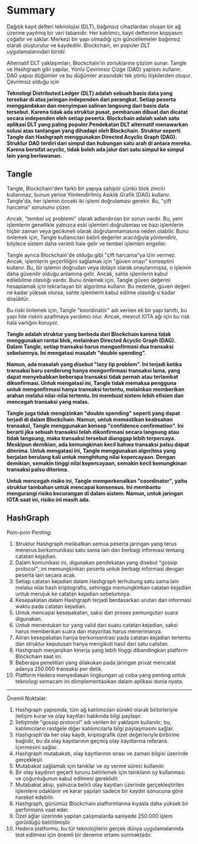 # Summary

 Dağıtık kayıt defteri teknolojisi (DLT), bağımsız cihazlardan oluşan bir ağ üzerine yayılmış bir veri tabanıdır. Her katılımcı, kayıt defterinin kopyasını çoğaltır ve saklar. Merkezi bir yapı olmadığı için güncellemeler bağımsız olarak oluşturulur ve kaydedilir. Blockchain, en popüler DLT uygulamalarından biridir.

Alternatif DLT yaklaşımları, Blockchain'in zorluklarına çözüm sunar. Tangle ve Hashgraph gibi yapılar, Yönlü Çevrimsiz Çizge (DAG) yapısını kullanır. DAG yapısı düğümler ve bu düğümler arasındaki tek yönlü ilişkilerden oluşur. Çevrimsiz olduğu için

**Teknologi Distributed Ledger (DLT) adalah sebuah basis data yang tersebar di atas jaringan independen dari perangkat. Setiap peserta menggandakan dan menyimpan salinan langsung dari basis data tersebut. Karena tidak ada struktur pusat, pembaruan dibuat dan dicatat secara independen oleh setiap peserta. Blockchain adalah salah satu aplikasi DLT yang paling populer.Pendekatan DLT alternatif menawarkan solusi atas tantangan yang dihadapi oleh Blockchain. Struktur seperti Tangle dan Hashgraph menggunakan Directed Acyclic Graph (DAG). Struktur DAG terdiri dari simpul dan hubungan satu arah di antara mereka. Karena bersifat acyclic, tidak boleh ada jalur dari satu simpul ke simpul lain yang berlawanan.**

## Tangle

Tangle, Blockchain'den farklı bir yapıya sahiptir çünkü blok zinciri kullanmaz, bunun yerine Yönlendirilmiş Asiklik Grafik (DAG) kullanır. Tangle'da, her işlemin önceki iki işlemi doğrulaması gerekir. Bu, "çift harcama" sorununu çözer.

Ancak, "tembel uç problemi" olarak adlandırılan bir sorun vardır. Bu, yeni işlemlerin genellikle yalnızca eski işlemleri doğrulaması ve bazı işlemlerin hiçbir zaman veya gecikmeli olarak doğrulanmamasına neden olabilir. Bunu önlemek için, Tangle kullanıcıları belirli değerler aracılığıyla yönlendirir, böylece sistem daha verimli hale gelir ve tembel işlemleri engeller.

Tangle ayrıca Blockchain'de olduğu gibi "çift harcama"ya izin vermez. Ancak, işlemlerin geçerliliğini sağlamak için "güven onayı" konseptini kullanır. Bu, bir işlemin doğrudan veya dolaylı olarak onaylanmışsa, o işlemin daha güvenilir olduğu anlamına gelir. Ancak, sahte işlemlerin kabul edilebilme olasılığı vardır. Bunu önlemek için, Tangle güven değerini hesaplamak için tekrarlayan bir algoritma kullanır. Bu nedenle, güven değeri ne kadar yüksek olursa, sahte işlemlerin kabul edilme olasılığı o kadar düşüktür.

Bu riski önlemek için, Tangle "koordinatör" adı verilen ek bir yapı tanıttı, bu yapı hile riskini azaltmaya yardımcı olur. Ancak, mevcut IOTA ağı için bu risk hala varlığını koruyor.

**Tangle adalah struktur yang berbeda dari Blockchain karena tidak menggunakan rantai blok, melainkan Directed Acyclic Graph (DAG). Dalam Tangle, setiap transaksi harus mengonfirmasi dua transaksi sebelumnya. Ini mengatasi masalah "double spending".**

**Namun, ada masalah yang disebut "lazy tip problem". Ini terjadi ketika transaksi baru cenderung hanya mengonfirmasi transaksi lama, yang dapat menyebabkan beberapa transaksi tidak pernah atau terlambat dikonfirmasi. Untuk mengatasi ini, Tangle tidak memaksa pengguna untuk mengonfirmasi hanya transaksi tertentu, melainkan memberikan arahan melalui nilai-nilai tertentu. Ini membuat sistem lebih efisien dan mencegah transaksi yang malas.**

**Tangle juga tidak mengizinkan "double spending" seperti yang dapat terjadi di dalam Blockchain. Namun, untuk memastikan keabsahan transaksi, Tangle menggunakan konsep "confidence confirmation". Ini berarti jika sebuah transaksi telah dikonfirmasi secara langsung atau tidak langsung, maka transaksi tersebut dianggap lebih terpercaya. Meskipun demikian, ada kemungkinan kecil bahwa transaksi palsu dapat diterima. Untuk mengatasi ini, Tangle menggunakan algoritma yang berjalan berulang kali untuk menghitung nilai kepercayaan. Dengan demikian, semakin tinggi nilai kepercayaan, semakin kecil kemungkinan transaksi palsu diterima.**

**Untuk mencegah risiko ini, Tangle memperkenalkan "coordinator", yaitu struktur tambahan untuk mencapai konsensus. Ini membantu mengurangi risiko kecurangan di dalam sistem. Namun, untuk jaringan IOTA saat ini, risiko ini masih ada.**


## HashGraph

Poin-poin Penting:

1. Struktur Hashgraph melibatkan semua peserta jaringan yang terus menerus berkomunikasi satu sama lain dan berbagi informasi tentang catatan kejadian.
2. Dalam komunikasi ini, digunakan pendekatan yang disebut "gossip protocol"; ini memungkinkan peserta untuk berbagi informasi dengan peserta lain secara acak.
3. Setiap catatan kejadian dalam Hashgraph terhubung satu sama lain melalui nilai hash kriptografis, sehingga memungkinkan catatan kejadian untuk merujuk ke catatan kejadian sebelumnya.
4. Kesepakatan dalam Hashgraph terjadi berdasarkan urutan dan informasi waktu pada catatan kejadian.
5. Untuk mencapai kesepakatan, saksi dan proses pemungutan suara digunakan.
6. Untuk menentukan tur yang valid dari suatu catatan kejadian, saksi harus memberikan suara dan mayoritas harus menerimanya.
7. Aliran kesepakatan hanya berkonsentrasi pada catatan kejadian tertentu dan struktur keputusan hanya mengikuti hasil dari satu catatan.
8. Hashgraph menjanjikan kinerja yang lebih tinggi dibandingkan platform Blockchain saat ini.
9. Beberapa penelitian yang dilakukan pada jaringan privat mencatat adanya 250.000 transaksi per detik.
10. Platform Hedera menyediakan lingkungan uji coba yang penting untuk teknologi semacam ini diimplementasikan dalam aplikasi dunia nyata.

---


Önemli Noktalar:

1. Hashgraph yapısında, tüm ağ katılımcıları sürekli olarak birbirleriyle iletişim kurar ve olay kayıtları hakkında bilgi paylaşır.
2. İletişimde "gossip protocol" adı verilen bir yaklaşım kullanılır; bu, katılımcıların rastgele diğer katılımcılarla bilgi paylaşmasını sağlar.
3. Hashgraph'da her olay kaydı, kriptografik özet değerleriyle birbirine bağlıdır, bu da olay kayıtlarının geçmiş olay kayıtlarına referans içermesini sağlar.
4. Hashgraph mutabakatı, olay kayıtlarının sırası ve zaman bilgisi üzerinde gerçekleşir.
5. Mutabakat sağlamak için tanıklar ve oy verme süreci kullanılır.
6. Bir olay kaydının geçerli turunu belirlemek için tanıkların oy kullanması ve çoğunluğunun kabul edilmesi gereklidir.
7. Mutabakat akışı, yalnızca belirli olay kayıtları üzerinde gerçekleştirilen işlemlere odaklanır ve karar yapıları sadece bir kaydın sonucuna göre hareket edebilir.
8. Hashgraph, günümüz Blockchain platformlarına kıyasla daha yüksek bir performans vaat eder.
9. Özel ağlar üzerinde yapılan çalışmalarda saniyede 250.000 işlem görüldüğü belirtilmiştir.
10. Hedera platformu, bu tür teknolojilerin gerçek dünya uygulamalarında test edilmesi için önemli bir deneme ortamı sunmaktadır.

